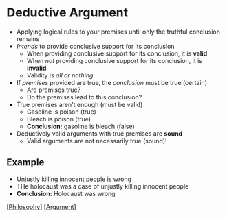 # Deductive Argument

- Applying logical rules to your premises until only the truthful conclusion remains
- _Intends_ to provide conclusive support for its conclusion
  - When providing conclusive support for its conclusion, it is **valid**
  - When _not_ providing conclusive support for its conclusion, it is **invalid**
  - Validity is _all or nothing_
- If _premises_ provided are true, the _conclusion_ must be true (certain)
  - Are premises true?
  - Do the premises lead to this conclusion?
- True premises aren't enough (must be valid)
  - Gasoline is poison (true)
  - Bleach is poison (true)
  - **Conclusion:** gasoline is bleach (false)
- Deductively valid arguments with true premises are **sound**
  - Valid arguments are not necessarily true (sound)!

## Example

- Unjustly killing innocent people is wrong
- THe holocaust was a case of unjustly killing innocent people
- **Conclusion:** Holocaust was wrong

[[Philosophy]] [[Argument]]

[//begin]: # "Autogenerated link references for markdown compatibility"
[philosophy]: philosophy "Philosophy"
[argument]: argument "Arguments"
[//end]: # "Autogenerated link references"